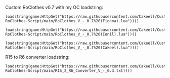 
Custom RoClothes v0.7 with my OC loadstring:
```
loadstring(game:HttpGet("https://raw.githubusercontent.com/Cakeell/Custom-RoClothes-Script/main/RoClothes_V_-_0.7%20(Fionna).lua"))()
```
```
loadstring(game:HttpGet("https://raw.githubusercontent.com/Cakeell/Custom-RoClothes-Script/main/RoClothes_V_-_0.7%20(Ionil).lua"))()
```
```
loadstring(game:HttpGet("https://raw.githubusercontent.com/Cakeell/Custom-RoClothes-Script/main/RoClothes_V_-_0.7%20(Cakeel).lua"))()
```


R15 to R6 converter loadstring:
```
loadstring(game:HttpGet("https://raw.githubusercontent.com/Cakeell/Custom-RoClothes-Script/main/R15_2_R6_Converter_V_-_0.3.txt))()
```
